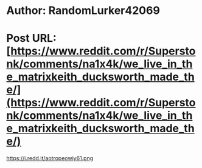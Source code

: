 # Author: RandomLurker42069
# Post URL: [https://www.reddit.com/r/Superstonk/comments/na1x4k/we_live_in_the_matrixkeith_ducksworth_made_the/](https://www.reddit.com/r/Superstonk/comments/na1x4k/we_live_in_the_matrixkeith_ducksworth_made_the/)


https://i.redd.it/aotropeowiy61.png